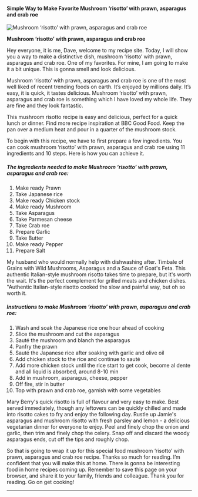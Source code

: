             

#### Simple Way to Make Favorite Mushroom ‘risotto’ with prawn, asparagus and crab roe

![Mushroom ‘risotto’ with prawn, asparagus and crab roe](https://img-global.cpcdn.com/recipes/8586a5a07526f2b9/751x532cq70/mushroom-risotto-with-prawn-asparagus-and-crab-roe-recipe-main-photo.jpg)

**Mushroom ‘risotto’ with prawn, asparagus and crab roe**

Hey everyone, it is me, Dave, welcome to my recipe site. Today, I will show you a way to make a distinctive dish, mushroom ‘risotto’ with prawn, asparagus and crab roe. One of my favorites. For mine, I am going to make it a bit unique. This is gonna smell and look delicious.

Mushroom ‘risotto’ with prawn, asparagus and crab roe is one of the most well liked of recent trending foods on earth. It’s enjoyed by millions daily. It’s easy, it is quick, it tastes delicious. Mushroom ‘risotto’ with prawn, asparagus and crab roe is something which I have loved my whole life. They are fine and they look fantastic.

This mushroom risotto recipe is easy and delicious, perfect for a quick lunch or dinner. Find more recipe inspiration at BBC Good Food. Keep the pan over a medium heat and pour in a quarter of the mushroom stock.

To begin with this recipe, we have to first prepare a few ingredients. You can cook mushroom ‘risotto’ with prawn, asparagus and crab roe using 11 ingredients and 10 steps. Here is how you can achieve it.

##### The ingredients needed to make Mushroom ‘risotto’ with prawn, asparagus and crab roe:

1.  Make ready Prawn
2.  Take Japanese rice
3.  Make ready Chicken stock
4.  Make ready Mushroom
5.  Take Asparagus
6.  Take Parmesan cheese
7.  Take Crab roe
8.  Prepare Garlic
9.  Take Butter
10.  Make ready Pepper
11.  Prepare Salt

My husband who would normally help with dishwashing after. Timbale of Grains with Wild Mushrooms, Asparagus and a Sauce of Goat's Feta. This authentic Italian-style mushroom risotto takes time to prepare, but it's worth the wait. It's the perfect complement for grilled meats and chicken dishes. "Authentic Italian-style risotto cooked the slow and painful way, but oh so worth it.

##### Instructions to make Mushroom ‘risotto’ with prawn, asparagus and crab roe:

1.  Wash and soak the Japanese rice one hour ahead of cooking
2.  Slice the mushroom and cut the asparagus
3.  Sauté the mushroom and blanch the asparagus
4.  Panfry the prawn
5.  Sauté the Japanese rice after soaking with garlic and olive oil
6.  Add chicken stock to the rice and continue to sauté
7.  Add more chicken stock until the rice start to get cook, become al dente and all liquid is absorbed, around 8-10 min
8.  Add in mushroom, asparagus, cheese, pepper
9.  Off fire, stir in butter
10.  Top with prawn and crab roe, garnish with some vegetables

Mary Berry's quick risotto is full of flavour and very easy to make. Best served immediately, though any leftovers can be quickly chilled and made into risotto cakes to fry and enjoy the following day. Rustle up Jamie's asparagus and mushroom risotto with fresh parsley and lemon - a delicious vegetarian dinner for everyone to enjoy. Peel and finely chop the onion and garlic, then trim and finely chop the celery. Snap off and discard the woody asparagus ends, cut off the tips and roughly chop.

So that is going to wrap it up for this special food mushroom ‘risotto’ with prawn, asparagus and crab roe recipe. Thanks so much for reading. I’m confident that you will make this at home. There is gonna be interesting food in home recipes coming up. Remember to save this page on your browser, and share it to your family, friends and colleague. Thank you for reading. Go on get cooking!

* * *